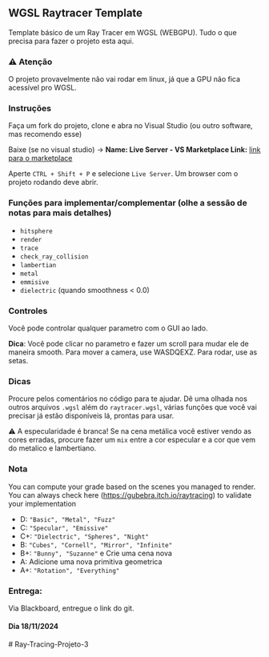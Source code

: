 ## WGSL Raytracer Template
Template básico de um Ray Tracer em WGSL (WEBGPU). Tudo o que precisa para fazer o projeto esta aqui.

### ⚠️ Atenção

O projeto provavelmente não vai rodar em linux, já que a GPU não fica acessível pro WGSL.

### Instruções
Faça um fork do projeto, clone e abra no Visual Studio (ou outro software, mas recomendo esse)

Baixe (se no visual studio) -> **Name: Live Server - VS Marketplace Link:** [link para o marketplace](https://marketplace.visualstudio.com/items?itemName=ritwickdey.LiveServer)

Aperte ```CTRL + Shift + P``` e selecione ```Live Server```. Um browser com o projeto rodando deve abrir.

### Funções para implementar/complementar (olhe a sessão de notas para mais detalhes)
- ```hitsphere```
- ```render```
- ```trace```
- ```check_ray_collision```
- ```lambertian```
- ```metal```
- ```emmisive```
- ```dielectric``` (quando smoothness < 0.0)

### Controles
Você pode controlar qualquer parametro com o GUI ao lado.

**Dica**: Você pode clicar no parametro e fazer um scroll para mudar ele de maneira smooth.
Para mover a camera, use WASDQEXZ. Para rodar, use as setas.

### Dicas
Procure pelos comentários no código para te ajudar. Dê uma olhada nos outros arquivos ```.wgsl``` além do ```raytracer.wgsl```, várias funções que você vai precisar já estão disponíveis lá, prontas para usar.

⚠️ A especularidade é branca! Se na cena metálica você estiver vendo as cores erradas, procure fazer um ```mix``` entre a cor especular e a cor que vem do metalico e lambertiano.

### Nota
You can compute your grade based on the scenes you managed to render. You can always check here (https://gubebra.itch.io/raytracing) to validate your implementation
- D: ```"Basic", "Metal", "Fuzz"```
- C: ```"Specular", "Emissive"```
- C+: ```"Dielectric", "Spheres", "Night"```
- B: ```"Cubes", "Cornell", "Mirror", "Infinite"```
- B+: ```"Bunny", "Suzanne"``` e Crie uma cena nova
- A: Adicione uma nova primitiva geometrica
- A+: ```"Rotation", "Everything"```

### Entrega:
Via Blackboard, entregue o link do git.
#### Dia 18/11/2024
#   R a y - T r a c i n g - P r o j e t o - 3  
 